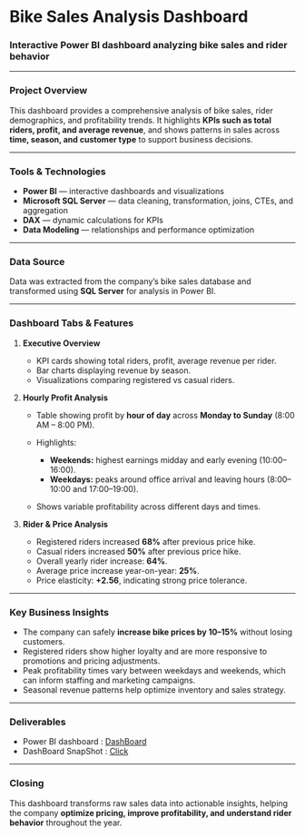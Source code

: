 #  Bike Sales Analysis Dashboard

### Interactive Power BI dashboard analyzing bike sales and rider behavior

---

### Project Overview

This dashboard provides a comprehensive analysis of bike sales, rider demographics, and profitability trends. It highlights **KPIs such as total riders, profit, and average revenue**, and shows patterns in sales across **time, season, and customer type** to support business decisions.

---

### Tools & Technologies

* **Power BI** — interactive dashboards and visualizations
* **Microsoft SQL Server** — data cleaning, transformation, joins, CTEs, and aggregation
* **DAX** — dynamic calculations for KPIs
* **Data Modeling** — relationships and performance optimization

---

### Data Source

Data was extracted from the company’s bike sales database and transformed using **SQL Server** for analysis in Power BI.

---

###  Dashboard Tabs & Features

1. **Executive Overview**

   * KPI cards showing total riders, profit, average revenue per rider.
   * Bar charts displaying revenue by season.
   * Visualizations comparing registered vs casual riders.

2. **Hourly Profit Analysis**

   * Table showing profit by **hour of day** across **Monday to Sunday** (8:00 AM – 8:00 PM).
   * Highlights:

     * **Weekends:** highest earnings midday and early evening (10:00–16:00).
     * **Weekdays:** peaks around office arrival and leaving hours (8:00–10:00 and 17:00–19:00).
   * Shows variable profitability across different days and times.

3. **Rider & Price Analysis**

   * Registered riders increased **68%** after previous price hike.
   * Casual riders increased **50%** after previous price hike.
   * Overall yearly rider increase: **64%**.
   * Average price increase year-on-year: **25%**.
   * Price elasticity: **+2.56**, indicating strong price tolerance.

---

### Key Business Insights

* The company can safely **increase bike prices by 10–15%** without losing customers.
* Registered riders show higher loyalty and are more responsive to promotions and pricing adjustments.
* Peak profitability times vary between weekdays and weekends, which can inform staffing and marketing campaigns.
* Seasonal revenue patterns help optimize inventory and sales strategy.

---

### Deliverables

* Power BI dashboard : [DashBoard](https://github.com/PrikshitSingh230/Bike-Sales-Analysis-Dashboard/blob/main/Bike_Analysis_DashBoard.pbix)
* DashBoard SnapShot : [Click](https://github.com/PrikshitSingh230/Bike-Sales-Analysis-Dashboard/blob/main/DashBoard%20SnapShot.png)

---

### Closing

This dashboard transforms raw sales data into actionable insights, helping the company **optimize pricing, improve profitability, and understand rider behavior** throughout the year.
